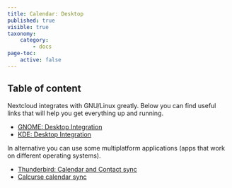 ```yaml
---
title: Calendar: Desktop
published: true
visible: true
taxonomy:
    category:
        - docs
page-toc:
    active: false
---
```


 ## Table of content

Nextcloud integrates with GNU/Linux greatly. Below you can find useful links that will help you get everything up and running.

 - [GNOME: Desktop Integration](gnome-desktop-integration)
 - [KDE: Desktop Integration](kde-desktop-integration)

In alternative you can use some multiplatform applications (apps that work on different operating systems).

- [Thunderbird: Calendar and Contact sync](thunderbird-calendar-contacts)
- [Calcurse calendar sync](calcurse-caldav)
